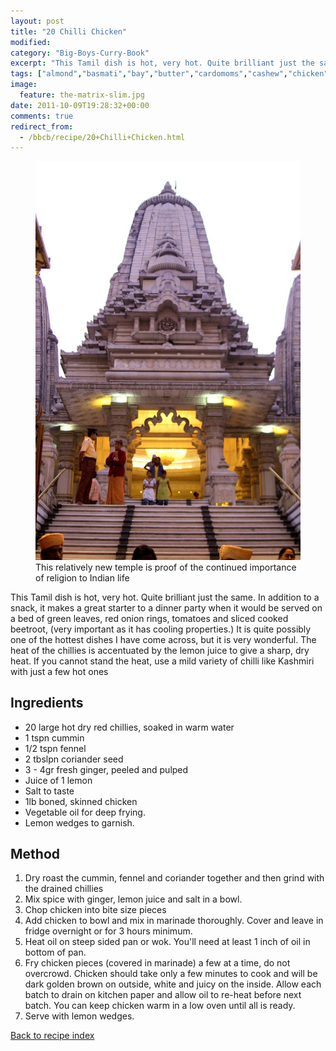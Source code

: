 ```yaml
---
layout: post
title: "20 Chilli Chicken"
modified:
category: "Big-Boys-Curry-Book"
excerpt: "This Tamil dish is hot, very hot. Quite brilliant just the same. In addition to"
tags: ["almond","basmati","bay","butter","cardomoms","cashew","chicken","cinnamon","cloves","cumin","ghee","lamb","mace","nuts","pepper","rice","saffron","turmeric"]
image:
  feature: the-matrix-slim.jpg
date: 2011-10-09T19:28:32+00:00
comments: true
redirect_from: 
  - /bbcb/recipe/20+Chilli+Chicken.html
---
```


<figure>
	<a href="/images/bbcb/pict1475.jpg" alt="Temple, Calcutta, India" title="Temple, Calcutta, India &#169; Ashley Kitson 13/09/2011"><img src="/images/bbcb/pict1475.jpg"/></a>
	<figcaption>This relatively new temple is proof of the continued importance of religion to Indian life</figcaption>
</figure>

This Tamil dish is hot, very hot. Quite brilliant just the same. In addition to a snack, it makes a great starter to a dinner party when it would be served on a bed of green leaves, red onion rings, tomatoes and sliced cooked beetroot, (very important as it has cooling properties.) It is quite possibly one of the hottest dishes I have come across, but it is very wonderful. The heat of the chillies is accentuated by the lemon juice to give a sharp, dry heat. If you cannot stand the heat, use a mild variety of chilli like Kashmiri with just a few hot ones
        
## Ingredients
        
<ul><li>20 large hot dry red chillies, soaked in warm water</li><li>1 tspn cummin</li><li>1/2 tspn fennel</li><li>2 tbslpn coriander seed</li><li>3 - 4gr fresh ginger, peeled and pulped</li><li>Juice of 1 lemon</li><li>Salt to taste</li><li>1lb boned, skinned chicken</li><li>Vegetable oil for deep frying.</li><li>Lemon wedges to garnish.</li></ul>
        
## Method

<ol><li>Dry roast the cummin, fennel and coriander together and then grind with the drained chillies</li><li>Mix spice with ginger, lemon juice and salt in a bowl.</li><li>Chop chicken into bite size pieces</li><li>Add chicken to bowl and mix in marinade thoroughly. Cover and leave in fridge overnight or for 3 hours minimum.</li><li>Heat oil on steep sided pan or wok. You'll need at least 1 inch of oil in bottom of pan.</li><li>Fry chicken pieces (covered in marinade) a few at a time, do not overcrowd. Chicken should take only a few minutes to cook and will be dark golden brown on outside, white and    juicy on the inside. Allow each batch to drain on kitchen paper and allow oil to re-heat before next batch. You can keep chicken warm in a low oven until all is ready.</li><li>Serve with lemon wedges.</li></ol>   

<a href="/bbcb">Back to recipe index</a>      